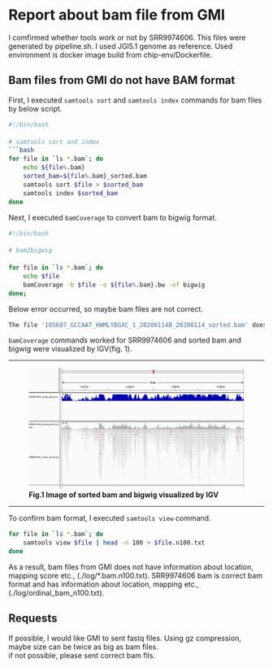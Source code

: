 # Report about bam file from GMI

I comfirmed whether tools work or not by SRR9974606. This files were generated by pipeline.sh. I used JGI5.1 genome as reference.
Used environment is docker image build from chip-env/Dockerfile.


## Bam files from GMI do not have BAM format

First, I executed `samtools sort` and `samtools index` commands for bam files by below script.

```bash
#!/bin/bash

# samtools sort and index
```bash
for file in `ls *.bam`; do
    echo ${file%.bam}
    sorted_bam=${file%.bam}_sorted.bam
    samtools sort $file > $sorted_bam
    samtools index $sorted_bam
done
```

Next, I executed `bamCoverage` to convert bam to bigwig format.

```bash
#!/bin/bash

# bam2bigwig

for file in `ls *.bam`; do
    echo $file
    bamCoverage -b $file -o ${file%.bam}.bw -of bigwig
done;
```

Below error occurred, so maybe bam files are not correct.

```bash
The file '105607_GCCAAT_HWMLYBGXC_1_20200114B_20200114_sorted.bam' does not have BAM or CRAM format
```

`bamCoverage` commands worked for SRR9974606 and sorted bam and bigwig were visualized by IGV(fig. 1).

---

<figure>
    <img src="2020-02-01-00-28-17.png", width=, height=>
    <figcaption>
        <b>Fig.1 Image of sorted bam and bigwig visualized by IGV</b><br>
    </figcaption>
</figure>

---

To confirm bam format, I executed `samtools view` command.

```bash
for file in `ls *.bam`; do 
    samtools view $file | head -n 100 > $file.n100.txt
done
```

As a result, bam files from GMI does not have information about location, mapping score etc., (./log/\*.bam.n100.txt). SRR9974606 bam is correct bam format and has information about location, mapping etc., (./log/ordinal_bam_n100.txt).

## Requests

If possible, I would like GMI to sent fastq files. Using gz compression, maybe size can be twice as big as bam files.  
if not possible, please sent correct bam fils.

